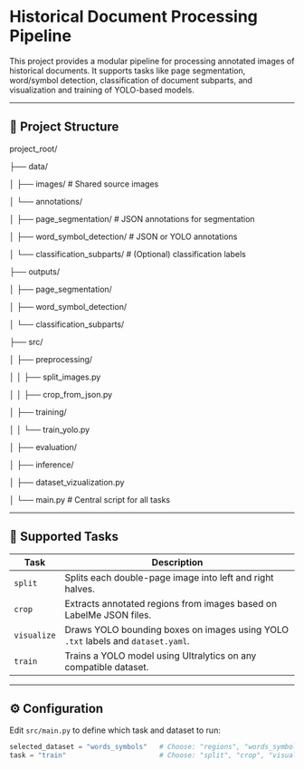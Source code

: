 # Historical Document Processing Pipeline

This project provides a modular pipeline for processing annotated images of historical documents. It supports tasks like page segmentation, word/symbol detection, classification of document subparts, and visualization and training of YOLO-based models.

---

## 📁 Project Structure

project_root/

├── data/

│ ├── images/ # Shared source images

│ └── annotations/

│ ├── page_segmentation/ # JSON annotations for segmentation

│ ├── word_symbol_detection/ # JSON or YOLO annotations

│ └── classification_subparts/ # (Optional) classification labels

├── outputs/

│ ├── page_segmentation/

│ ├── word_symbol_detection/

│ └── classification_subparts/

├── src/

│ ├── preprocessing/

│ │ ├── split_images.py

│ │ ├── crop_from_json.py

│ ├── training/

│ │ └── train_yolo.py

│ ├── evaluation/

│ ├── inference/

│ ├── dataset_vizualization.py

│ └── main.py # Central script for all tasks

---

## 🧩 Supported Tasks

| Task        | Description |
|-------------|-------------|
| `split`     | Splits each double-page image into left and right halves. |
| `crop`      | Extracts annotated regions from images based on LabelMe JSON files. |
| `visualize` | Draws YOLO bounding boxes on images using YOLO `.txt` labels and `dataset.yaml`. |
| `train`     | Trains a YOLO model using Ultralytics on any compatible dataset. |

---

## ⚙️ Configuration

Edit `src/main.py` to define which task and dataset to run:

```python
selected_dataset = "words_symbols"   # Choose: "regions", "words_symbols", "classification_subparts"
task = "train"                       # Choose: "split", "crop", "visualize", "train"
